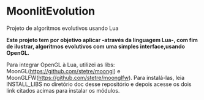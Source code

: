 # MoonlitEvolution
Projeto de algoritmos evolutivos usando Lua

**Este projeto tem por objetivo aplicar -através da linguagem Lua-, com fim de ilustrar, algoritmos evolutivos com uma simples interface,usando OpenGL.**

Para integrar OpenGL à Lua, utilizei as libs: MoonGL(https://github.com/stetre/moongl) e
MoonGLFW(https://github.com/stetre/moonglfw). Para instalá-las, leia INSTALL_LIBS no diretório doc desse repositório e depois acesse os dois link citados acimas para instalar os módulos.
